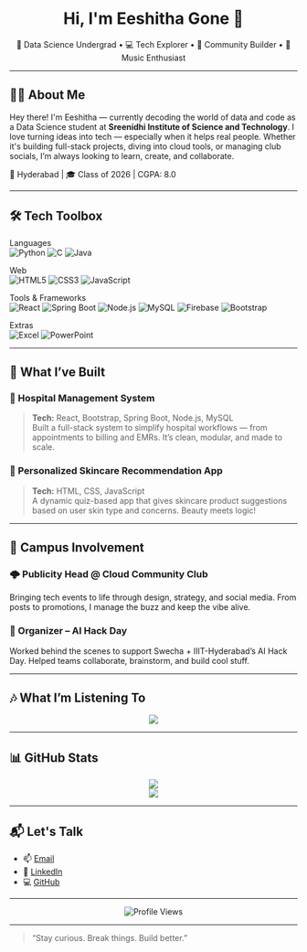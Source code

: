 <h1 align="center">Hi, I'm Eeshitha Gone 👋</h1>
<p align="center">
  🚀 Data Science Undergrad • 💻 Tech Explorer • 📣 Community Builder • 🎵 Music Enthusiast
</p>

---

## 💁‍♀️ About Me

Hey there! I'm Eeshitha — currently decoding the world of data and code as a Data Science student at **Sreenidhi Institute of Science and Technology**. I love turning ideas into tech — especially when it helps real people. Whether it's building full-stack projects, diving into cloud tools, or managing club socials, I’m always looking to learn, create, and collaborate.

📍 Hyderabad | 🎓 Class of 2026 | CGPA: 8.0

---

## 🛠️ Tech Toolbox

Languages  
![Python](https://img.shields.io/badge/Python-3670A0?style=for-the-badge&logo=python&logoColor=ffdd54)
![C](https://img.shields.io/badge/C-00599C?style=for-the-badge&logo=c&logoColor=white)
![Java](https://img.shields.io/badge/Java-ED8B00?style=for-the-badge&logo=openjdk&logoColor=white)

Web  
![HTML5](https://img.shields.io/badge/HTML5-E34F26?style=for-the-badge&logo=html5&logoColor=white)
![CSS3](https://img.shields.io/badge/CSS3-1572B6?style=for-the-badge&logo=css3&logoColor=white)
![JavaScript](https://img.shields.io/badge/JavaScript-323330?style=for-the-badge&logo=javascript&logoColor=F7DF1E)

Tools & Frameworks  
![React](https://img.shields.io/badge/React-20232A?style=for-the-badge&logo=react&logoColor=61DAFB)
![Spring Boot](https://img.shields.io/badge/Spring_Boot-6DB33F?style=for-the-badge&logo=spring-boot&logoColor=white)
![Node.js](https://img.shields.io/badge/Node.js-339933?style=for-the-badge&logo=nodedotjs&logoColor=white)
![MySQL](https://img.shields.io/badge/MySQL-00000F?style=for-the-badge&logo=mysql&logoColor=white)
![Firebase](https://img.shields.io/badge/Firebase-FFCA28?style=for-the-badge&logo=firebase&logoColor=black)
![Bootstrap](https://img.shields.io/badge/Bootstrap-7952B3?style=for-the-badge&logo=bootstrap&logoColor=white)

Extras  
![Excel](https://img.shields.io/badge/Excel-217346?style=for-the-badge&logo=microsoft-excel&logoColor=white)
![PowerPoint](https://img.shields.io/badge/PowerPoint-B7472A?style=for-the-badge&logo=microsoft-powerpoint&logoColor=white)

---

## 🌟 What I’ve Built

### 🏥 Hospital Management System
> **Tech:** React, Bootstrap, Spring Boot, Node.js, MySQL  
Built a full-stack system to simplify hospital workflows — from appointments to billing and EMRs. It’s clean, modular, and made to scale.

### 🌿 Personalized Skincare Recommendation App
> **Tech:** HTML, CSS, JavaScript  
A dynamic quiz-based app that gives skincare product suggestions based on user skin type and concerns. Beauty meets logic!

---

## 🎤 Campus Involvement

### 🌩 Publicity Head @ Cloud Community Club  
Bringing tech events to life through design, strategy, and social media. From posts to promotions, I manage the buzz and keep the vibe alive.

### 🤖 Organizer – AI Hack Day  
Worked behind the scenes to support Swecha + IIIT-Hyderabad’s AI Hack Day. Helped teams collaborate, brainstorm, and build cool stuff.

---

## 🎶 What I’m Listening To

<p align="center">
  <a href="https://spotify-github-profile-beta-sooty.vercel.app/api/view?uid=31j5nhh2thn6yqpchaddjx2o55te&redirect=true">
    <img src="https://spotify-github-profile-beta-sooty.vercel.app/api/view?uid=31j5nhh2thn6yqpchaddjx2o55te&cover_image=true&theme=default&show_offline=false&background_color=121212&interchange=true&bar_color=53b14f&bar_color_cover=true" />
  </a>
</p>

---

## 📊 GitHub Stats

<p align="center">
  <img src="https://github-readme-stats.vercel.app/api?username=eesha264&theme=gruvbox&show_icons=true" />
  <br />
  <img src="https://github-readme-streak-stats.herokuapp.com?user=eesha264&theme=gruvbox" />
</p>

---

## 📬 Let's Talk

- 📫 [Email](mailto:eeshagone45@gmail.com)  
- 💼 [LinkedIn](https://www.linkedin.com/in/gone-eeshitha-38192624a)  
- 💻 [GitHub](https://github.com/eesha264)

---

<p align="center">
  <img src="https://komarev.com/ghpvc/?username=eesha264&label=Profile%20Views&color=blueviolet&style=flat" alt="Profile Views" />
</p>

---

> “Stay curious. Break things. Build better.”

